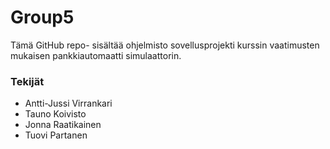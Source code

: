 # Group5
Tämä GitHub repo- sisältää ohjelmisto sovellusprojekti kurssin vaatimusten mukaisen pankkiautomaatti simulaattorin.

### Tekijät
* Antti-Jussi Virrankari
* Tauno Koivisto
* Jonna Raatikainen
* Tuovi Partanen
